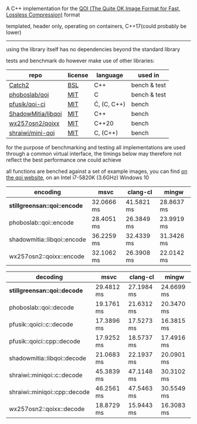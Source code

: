 A C++ implementation for the [QOI (The Quite OK Image Format for Fast, Lossless Compression)](https://qoiformat.org/)
format

templated, header only, operating on containers, C++17(could probably be lower)

---

using the library itself has no dependencies beyond the standard library

tests and benchmark do however make use of other libraries:

| repo                                                        | license                                                          | language    | used in      |
|-------------------------------------------------------------|------------------------------------------------------------------|-------------|--------------|
| [Catch2](https://github.com/catchorg/Catch2)                | [BSL](https://github.com/catchorg/Catch2/blob/devel/LICENSE.txt) | C++         | bench & test |
| [phoboslab/qoi](https://github.com/phoboslab/qoi)           | [MIT](https://github.com/phoboslab/qoi/blob/master/README.md)    | C           | bench & test |
| [pfusik/qoi-ci](https://github.com/pfusik/qoi-ci)           | [MIT](https://github.com/pfusik/qoi-ci/blob/master/README.md)    | Ć, (C, C++) | bench        |
| [ShadowMitia/libqoi](https://github.com/ShadowMitia/libqoi) | [MIT](https://github.com/ShadowMitia/libqoi/blob/main/LICENSE)   | C++         | bench        |
| [wx257osn2/qoixx](https://github.com/wx257osn2/qoixx)       | [MIT](https://github.com/wx257osn2/qoixx/blob/master/LICENSE)    | C++20       | bench        |
| [shraiwi/mini-qoi](https://github.com/shraiwi/mini-qoi)     | [MIT](https://github.com/shraiwi/mini-qoi/blob/master/LICENSE)   | C, (C++)    | bench        |

for the purpose of benchmarking and testing all implementations are used through a common virtual interface,
the timings below may therefore not reflect the best performance one could achieve

all functions are benched against a set of example images, you can find
[on the qoi website](https://qoiformat.org/qoi_test_images.zip), on an Intel i7-5820K (3.6GHz) Windows 10

| encoding                       | msvc       | clang-cl   | mingw      |
|--------------------------------|------------|------------|------------|
| **stillgreensan::qoi::encode** | 32.0666 ms | 41.5821 ms | 28.8637 ms |
| phoboslab::qoi::encode         | 28.4051 ms | 26.3849 ms | 23.9919 ms |
| shadowmitia::libqoi::encode    | 36.2259 ms | 32.4339 ms | 31.3426 ms |
| wx257osn2::qoixx::encode       | 32.1062 ms | 26.3908 ms | 22.0142 ms |

| decoding                       | msvc       | clang-cl   | mingw      |
|--------------------------------|------------|------------|------------|
| **stillgreensan::qoi::decode** | 29.4812 ms | 27.1984 ms | 24.6699 ms |
| phoboslab::qoi::decode         | 19.1761 ms | 21.6312 ms | 20.3470 ms |
| pfusik::qoici::c::decode       | 17.3896 ms | 17.5273 ms | 16.3815 ms |
| pfusik::qoici::cpp::decode     | 17.9252 ms | 18.5737 ms | 17.4916 ms |
| shadowmitia::libqoi::decode    | 21.0683 ms | 22.1937 ms | 20.0901 ms |
| shraiwi::miniqoi::c::decode    | 45.3839 ms | 47.1148 ms | 30.3102 ms |
| shraiwi::miniqoi::cpp::decode  | 46.2561 ms | 47.5463 ms | 30.5549 ms |
| wx257osn2::qoixx::decode       | 18.8729 ms | 15.9443 ms | 16.3083 ms |
